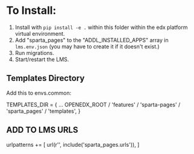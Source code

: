 # To Install:

1. Install with `pip install -e .` within this folder within the edx platform virtual environment.
2. Add "sparta_pages" to the "ADDL_INSTALLED_APPS" array in `lms.env.json` (you may have to create it if it doesn't exist.)
3. Run migrations.
4. Start/restart the LMS.


## Templates Directory
Add this to envs.common:

TEMPLATES_DIR = {
  ...
  OPENEDX_ROOT / 'features' / 'sparta-pages' / 'sparta_pages' / 'templates',
}

## ADD TO LMS URLS
urlpatterns += [
    url(r'', include('sparta_pages.urls')),
]
